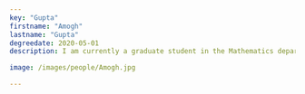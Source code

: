 ```yaml
---
key: "Gupta"
firstname: "Amogh"
lastname: "Gupta"
degreedate: 2020-05-01
description: I am currently a graduate student in the Mathematics department at Rutgers University-Camden. My Bachelor's degree is in Pure Math and Physics from Colgate University. I have been a TA since Fall 2021 and will be a PTL in Fall 2022. I also work in the Math and Stats Lab. I have experience applying pure math such as number theory and algebra to solve linear algebra questions. I am researching traffic models for Dr. Picolli’s lab using PDE’s and in particular, comparing how the model we have compares to existing models. My interests lie primarily in Algebraic number theory although I am also interested in topological dynamical systems.

image: /images/people/Amogh.jpg

---
```

